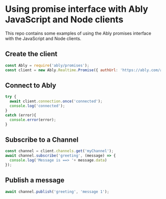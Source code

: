 # Using promise interface with Ably JavaScript and Node clients

This repo contains some examples of using the Ably promises interface with the JavaScript and Node clients.

## Create the client

``` javascript
const Ably = require('ably/promises');
const client = new Ably.Realtime.Promise({ authUrl: 'https://ably.com/ably-auth/token/docs' });
```

## Connect to Ably

``` javascript
try {
  await client.connection.once('connected');
  console.log('connected');
}
catch (error){
  console.error(error);
}
```

## Subscribe to a Channel

``` javascript
const channel = client.channels.get('myChannel');
await channel.subscribe('greeting', (message) => {
  console.log('Message is ==> '+ message.data)
});
```

## Publish a message

``` javascript
await channel.publish('greeting', 'message 1');
```
